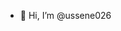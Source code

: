 - 👋 Hi, I’m @ussene026
<!---- 👀 I’m interested in Web & Mobile Development
 - 🌱 I’m currently learning Mobile Development 
- 💞️ I’m looking to collaborate on Open-Source Projects.--->
<!--- - 📫 How to reach me ...
ussene026/ussene026 is a ✨ special ✨ repository because its `README.md` (this file) appears on your GitHub profile.
You can click the Preview link to take a look at your changes. 
--->
